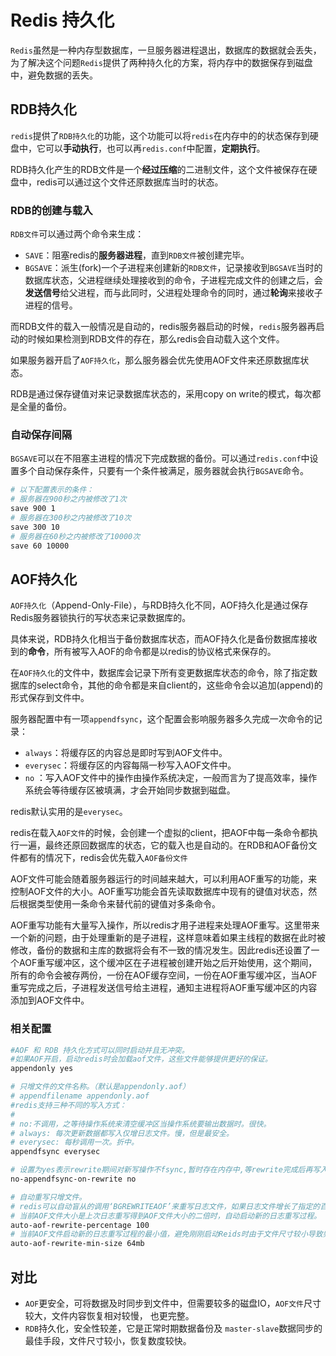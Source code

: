 # Redis 持久化

`Redis`虽然是一种内存型数据库，一旦服务器进程退出，数据库的数据就会丢失，为了解决这个问题`Redis`提供了两种持久化的方案，将内存中的数据保存到磁盘中，避免数据的丢失。

## RDB持久化

`redis`提供了`RDB持久化`的功能，这个功能可以将`redis`在内存中的的状态保存到硬盘中，它可以**手动执行**，也可以再`redis.conf`中配置，**定期执行**。

RDB持久化产生的RDB文件是一个**经过压缩**的二进制文件，这个文件被保存在硬盘中，redis可以通过这个文件还原数据库当时的状态。

### RDB的创建与载入

`RDB文件`可以通过两个命令来生成：

-  `SAVE`：阻塞redis的**服务器进程**，直到`RDB文件`被创建完毕。
-  `BGSAVE`：派生(fork)一个子进程来创建新的`RDB文件`，记录接收到`BGSAVE`当时的数据库状态，父进程继续处理接收到的命令，子进程完成文件的创建之后，会**发送信号**给父进程，而与此同时，父进程处理命令的同时，通过**轮询**来接收子进程的信号。

而RDB文件的载入一般情况是自动的，redis服务器启动的时候，`redis`服务器再启动的时候如果检测到RDB文件的存在，那么redis会自动载入这个文件。

如果服务器开启了`AOF持久化`，那么服务器会优先使用AOF文件来还原数据库状态。

RDB是通过保存键值对来记录数据库状态的，采用copy on write的模式，每次都是全量的备份。

### 自动保存间隔

`BGSAVE`可以在不阻塞主进程的情况下完成数据的备份。可以通过`redis.conf`中设置多个自动保存条件，只要有一个条件被满足，服务器就会执行`BGSAVE`命令。

```bash
# 以下配置表示的条件：
# 服务器在900秒之内被修改了1次
save 900 1
# 服务器在300秒之内被修改了10次
save 300 10
# 服务器在60秒之内被修改了10000次
save 60 10000
```

## AOF持久化

`AOF持久化`（Append-Only-File），与RDB持久化不同，AOF持久化是通过保存Redis服务器锁执行的写状态来记录数据库的。

具体来说，RDB持久化相当于备份数据库状态，而AOF持久化是备份数据库接收到的**命令**，所有被写入AOF的命令都是以redis的协议格式来保存的。

在`AOF持久化`的文件中，数据库会记录下所有变更数据库状态的命令，除了指定数据库的select命令，其他的命令都是来自client的，这些命令会以追加(append)的形式保存到文件中。

服务器配置中有一项`appendfsync`，这个配置会影响服务器多久完成一次命令的记录：

-  `always`：将缓存区的内容总是即时写到AOF文件中。
-  `everysec`：将缓存区的内容每隔一秒写入AOF文件中。
-  `no` ：写入AOF文件中的操作由操作系统决定，一般而言为了提高效率，操作系统会等待缓存区被填满，才会开始同步数据到磁盘。

redis默认实用的是`everysec`。

redis在载入`AOF文件`的时候，会创建一个虚拟的client，把AOF中每一条命令都执行一遍，最终还原回数据库的状态，它的载入也是自动的。在RDB和AOF备份文件都有的情况下，redis会优先载入`AOF备份文件`

AOF文件可能会随着服务器运行的时间越来越大，可以利用AOF重写的功能，来控制AOF文件的大小。AOF重写功能会首先读取数据库中现有的键值对状态，然后根据类型使用一条命令来替代前的键值对多条命令。

AOF重写功能有大量写入操作，所以redis才用子进程来处理AOF重写。这里带来一个新的问题，由于处理重新的是子进程，这样意味着如果主线程的数据在此时被修改，备份的数据和主库的数据将会有不一致的情况发生。因此redis还设置了一个AOF重写缓冲区，这个缓冲区在子进程被创建开始之后开始使用，这个期间，所有的命令会被存两份，一份在AOF缓存空间，一份在AOF重写缓冲区，当AOF重写完成之后，子进程发送信号给主进程，通知主进程将AOF重写缓冲区的内容添加到AOF文件中。

### 相关配置

```bash
#AOF 和 RDB 持久化方式可以同时启动并且无冲突。  
#如果AOF开启，启动redis时会加载aof文件，这些文件能够提供更好的保证。 
appendonly yes

# 只增文件的文件名称。（默认是appendonly.aof）  
# appendfilename appendonly.aof 
#redis支持三种不同的写入方式：  
#  
# no:不调用，之等待操作系统来清空缓冲区当操作系统要输出数据时。很快。  
# always: 每次更新数据都写入仅增日志文件。慢，但是最安全。
# everysec: 每秒调用一次。折中。
appendfsync everysec  

# 设置为yes表示rewrite期间对新写操作不fsync,暂时存在内存中,等rewrite完成后再写入.官方文档建议如果你有特殊的情况可以配置为'yes'。但是配置为'no'是最为安全的选择。
no-appendfsync-on-rewrite no  

# 自动重写只增文件。  
# redis可以自动盲从的调用‘BGREWRITEAOF’来重写日志文件，如果日志文件增长了指定的百分比。  
# 当前AOF文件大小是上次日志重写得到AOF文件大小的二倍时，自动启动新的日志重写过程。
auto-aof-rewrite-percentage 100  
# 当前AOF文件启动新的日志重写过程的最小值，避免刚刚启动Reids时由于文件尺寸较小导致频繁的重写。
auto-aof-rewrite-min-size 64mb
```

## 对比

-  `AOF`更安全，可将数据及时同步到文件中，但需要较多的磁盘IO，`AOF文件`尺寸较大，文件内容恢复相对较慢， 也更完整。
-  `RDB`持久化，安全性较差，它是正常时期数据备份及 `master-slave`数据同步的最佳手段，文件尺寸较小，恢复数度较快。

